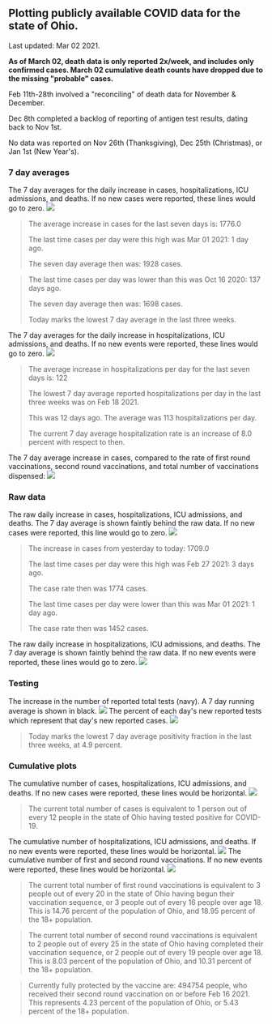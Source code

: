 ## Plotting publicly available COVID data for the state of Ohio. 

Last updated: Mar 02 2021. 

**As of March 02, death data is only reported 2x/week, and includes only confirmed cases. March 02 cumulative death counts have dropped due to the missing "probable" cases.**

Feb 11th-28th involved a "reconciling" of death data for November & December.

Dec 8th completed a backlog of reporting of antigen test results, dating back to Nov 1st.

No data was reported on Nov 26th (Thanksgiving), Dec 25th (Christmas), or Jan 1st (New Year's).
### 7 day averages
The 7 day averages for the daily increase in cases, hospitalizations, ICU admissions, and deaths. If no new cases were reported, these lines would go to zero.
![](7dayaverage_cases.png)

>The average increase in cases for the last seven days is: 1776.0
>
>The last time cases per day were this high was Mar 01 2021: 1 day ago.
>
>The seven day average then was: 1928 cases.

>
>The last time cases per day was lower than this was Oct 16 2020: 137 days ago.
>
>The seven day average then was: 1698 cases.
>
>Today marks the lowest 7 day average in the last three weeks.

The 7 day averages for the daily increase in hospitalizations, ICU admissions, and deaths. If no new events were reported, these lines would go to zero.
![](7dayaverage_hospital.png)

>The average increase in hospitalizations per day for the last seven days is: 122
>
>The lowest 7 day average reported hospitalizations per day in the last three weeks was on Feb 18 2021.
>
>This was 12 days ago. The average was 113 hospitalizations per day.
>
>The current 7 day average hospitalization rate is an increase of 8.0 percent with respect to then.

The 7 day average increase in cases, compared to the rate of first round vaccinations, second round vaccinations, and total number of vaccinations dispensed:
![](DailyVaccinationsCases.png)

### Raw data
The raw daily increase in cases, hospitalizations, ICU admissions, and deaths. The 7 day average is shown faintly behind the raw data. If no new cases were reported, this line would go to zero.
![](DailyCases.png)

>The increase in cases from yesterday to today: 1709.0 
>
>The last time cases per day were this high was Feb 27 2021: 3 days ago. 
>
>The case rate then was 1774 cases.
>
>The last time cases per day were lower than this was Mar 01 2021: 1 day ago. 
>
>The case rate then was 1452 cases.

The raw daily increase in hospitalizations, ICU admissions, and deaths. The 7 day average is shown faintly behind the raw data. If no new events were reported, these lines would go to zero.
![](DailyHospitalizations.png)

### Testing

The increase in the number of reported total tests (navy). A 7 day running average is shown in black.
![](DailyTests.png)
The percent of each day's new reported tests which represent that day's new reported cases.
![](percentpositive_tests.png)

>Today marks the lowest 7 day average positivity fraction in the last three weeks, at 4.9 percent.

### Cumulative plots
The cumulative number of cases, hospitalizations, ICU admissions, and deaths. If no new cases were reported, these lines would be horizontal.
![](Cases.png)

>The current total number of cases is equivalent to 1 person out of every 12 people in the state of Ohio having tested positive for COVID-19.

The cumulative number of hospitalizations, ICU admissions, and deaths. If no new events were reported, these lines would be horizontal.
![](Hospitalizations.png)
The cumulative number of first and second round vaccinations. If no new events were reported, these lines would be horizontal.
![](Vaccinations.png)

>The current total number of first round vaccinations is equivalent to 3 people out of every 20 in the state of Ohio having begun their vaccination sequence, or 3 people out of every 16 people over age 18.
 >This is 14.76 percent of the population of Ohio, and 18.95 percent of the 18+ population.

>The current total number of second round vaccinations is equivalent to 2 people out of every 25 in the state of Ohio having completed their vaccination sequence, or 2 people out of every 19 people over age 18. 
>This is 8.03 percent of the population of Ohio, and 10.31 percent of the 18+ population.

>Currently fully protected by the vaccine are: 494754 people, who received their second round vaccination on or before Feb 16 2021.
>This represents 4.23 percent of the population of Ohio, or 5.43 percent of the 18+ population.

